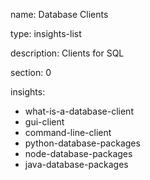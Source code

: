 name: Database Clients

type: insights-list

description: Clients for SQL

section: 0

insights:
  - what-is-a-database-client
  - gui-client
  - command-line-client
  - python-database-packages
  - node-database-packages
  - java-database-packages
